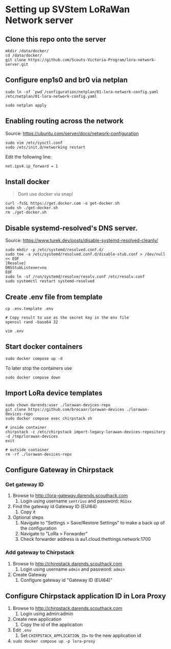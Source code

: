 # Setting up SVStem LoRaWan Network server

## Clone this repo onto the server

```
mkdir /data/docker/
cd /data/docker/
git clone https://github.com/Scouts-Victoria-Program/lora-network-server.git
```

## Configure enp1s0 and br0 via netplan

```
sudo ln -sf `pwd`/configuration/netplan/01-lora-network-config.yaml /etc/netplan/01-lora-network-config.yaml

sudo netplan apply
```

## Enabling routing across the network

Source: https://ubuntu.com/server/docs/network-configuration

```
sudo vim /etc/sysctl.conf
sudo /etc/init.d/networking restart
```

Edit the following line:

```
net.ipv4.ip_forward = 1
```

## Install docker

> Dont use docker via snap!

```
curl -fsSL https://get.docker.com -o get-docker.sh
sudo sh ./get-docker.sh
rm ./get-docker.sh
```

## Disable systemd-resolved's DNS server.

Source: https://www.turek.dev/posts/disable-systemd-resolved-cleanly/

```
sudo mkdir -p /etc/systemd/resolved.conf.d/
sudo tee -a /etc/systemd/resolved.conf.d/disable-stub.conf > /dev/null << EOF
[Resolve]
DNSStubListener=no
EOF
sudo ln -sf /run/systemd/resolve/resolv.conf /etc/resolv.conf
sudo systemctl restart systemd-resolved
```

## Create .env file from template

```
cp .env.template .env

# Copy result to use as the secret key in the env file
openssl rand -base64 32

vim .env
```

## Start docker containers

```
sudo docker compose up -d
```

To later stop the containers use

```
sudo docker compose down
```

## Import LoRa device templates

```
sudo chown darends:user ./lorawan-devices-repo
git clone https://github.com/brocaar/lorawan-devices ./lorawan-devices-repo
sudo docker compose exec chirpstack sh

# inside container
chirpstack -c /etc/chirpstack import-legacy-lorawan-devices-repository -d /tmp/lorawan-devices
exit

# outside container
rm -rf ./lorawan-devices-repo
```

## Configure Gateway in Chirpstack

### Get gateway ID

1. Browse to http://lora-gateway.darends.scouthack.com
   1. Login using username `sentrius` and password: `RG1xx`
1. Find the gateway id Gateway ID (EUI64)
   1. Copy it
1. Optional steps
   1. Navigate to "Settings > Save/Restore Settings" to make a back up of the configuration
   1. Navigate to "LoRa > Forwarder"
   1. Check forwarder address is au1.cloud.thethings.network:1700

### Add gateway to Chirpstack

1. Browse to http://chirpstack.darends.scouthack.com
   1. Login using username `admin` and password: `admin`
1. Create Gateway
   1. Configure gateway id "Gateway ID (EUI64)"

## Configure Chirpstack application ID in Lora Proxy

1. Browse to http://chirpstack.darends.scouthack.com
   1. Login using admin:admin
1. Create new application
   1. Copy the id of the application
1. Edit `.env`
   1. Set `CHIRPSTACK_APPLICATION_ID=` to the new application id
1. `sudo docker compose up -p lora-proxy`
